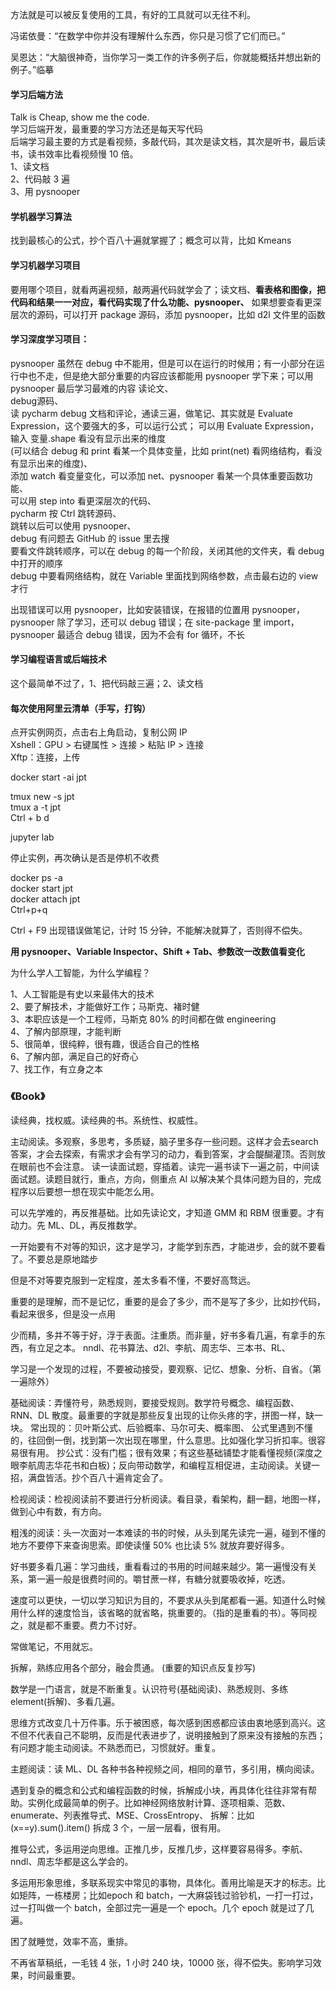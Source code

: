 
方法就是可以被反复使用的工具，有好的工具就可以无往不利。  

冯诺依曼：“在数学中你并没有理解什么东西，你只是习惯了它们而已。”  

吴恩达：“大脑很神奇，当你学习一类工作的许多例子后，你就能概括并想出新的例子。”临摹  

#### 学习后端方法  
Talk is Cheap, show me the code.  
学习后端开发，最重要的学习方法还是每天写代码  
后端学习最主要的方式是看视频，多敲代码，其次是读文档，其次是听书，最后读书，读书效率比看视频慢 10 倍。  
1、读文档  
2、代码敲 3 遍  
3、用 pysnooper  



#### 学机器学习算法
找到最核心的公式，抄个百八十遍就掌握了；概念可以背，比如 Kmeans    

#### 学习机器学习项目
要用哪个项目，就看两遍视频，敲两遍代码就学会了；读文档、**看表格和图像，把代码和结果一一对应，看代码实现了什么功能、pysnooper、** 如果想要查看更深层次的源码，可以打开 package 源码，添加 pysnooper，比如 d2l 文件里的函数  

#### 学习深度学习项目：
pysnooper 虽然在 debug 中不能用，但是可以在运行的时候用；有一小部分在运行中也不走，但是绝大部分重要的内容应该都能用 pysnooper 学下来；可以用 pysnooper 最后学习最难的内容
读论文、  
debug源码、  
读 pycharm debug 文档和评论，通读三遍，做笔记、其实就是 Evaluate Expression，这个要强大的多，可以运行公式； 
可以用 Evaluate Expression，输入 变量.shape 看没有显示出来的维度  
(可以结合 debug 和 print 看某一个具体变量，比如 print(net) 看网络结构，看没有显示出来的维度)、  
添加 watch 看变量变化，可以添加 net、pysnooper 看某一个具体重要函数功能、  
可以用 step into 看更深层次的代码、  
pycharm 按 Ctrl 跳转源码、  
跳转以后可以使用 pysnooper、  
debug 有问题去 GitHub 的 issue 里去搜  
要看文件跳转顺序，可以在 debug 的每一个阶段，关闭其他的文件夹，看 debug 中打开的顺序  
debug 中要看网络结构，就在 Variable 里面找到网络参数，点击最右边的 view 才行  

出现错误可以用 pysnooper，比如安装错误，在报错的位置用 pysnooper，pysnooper 除了学习，还可以 debug 错误；在 site-package 里 import，pysnooper 最适合 debug 错误，因为不会有 for 循环，不长   

#### 学习编程语言或后端技术

这个最简单不过了，1、把代码敲三遍；2、读文档  


#### 每次使用阿里云清单（手写，打钩）
点开实例网页，点击右上角启动，复制公网 IP  
Xshell：GPU > 右键属性 > 连接 > 粘贴 IP > 连接  
Xftp：连接，上传  

docker start -ai jpt  

tmux new -s jpt  
tmux a -t jpt  
Ctrl + b d  

jupyter lab  

停止实例，再次确认是否是停机不收费  



docker ps -a  
docker start jpt  
docker attach jpt  
Ctrl+p+q  



Ctrl + F9 出现错误做笔记，计时 15 分钟，不能解决就算了，否则得不偿失。  

**用 pysnooper、Variable Inspector、Shift + Tab、参数改一改数值看变化**  


为什么学人工智能，为什么学编程？  

1、人工智能是有史以来最伟大的技术  
2、要了解技术，才能做好工作；马斯克、褚时健  
3、本职应该是一个工程师，马斯克 80% 的时间都在做 engineering  
4、了解内部原理，才能判断  
5、很简单，很纯粹，很有趣，很适合自己的性格  
6、了解内部，满足自己的好奇心  
7、找工作，有立身之本  




### 《Book》
读经典，找权威。读经典的书。系统性、权威性。

主动阅读。多观察，多思考，多质疑，脑子里多存一些问题。这样才会去search答案，才会去探索，有需求才会有学习的动力，看到答案，才会醍醐灌顶。否则放在眼前也不会注意。
读一读面试题，穿插着。读完一遍书读下一遍之前，中间读面试题。读题目就行，重点，方向，侧重点
AI 以解决某个具体问题为目的，完成程序以后要想一想在现实中能怎么用。

可以先学难的，再反推基础。比如先读论文，才知道 GMM 和 RBM 很重要。才有动力。先 ML、DL，再反推数学。

一开始要有不对等的知识，这才是学习，才能学到东西，才能进步，会的就不要看了。不要总是原地踏步

但是不对等要克服到一定程度，差太多看不懂，不要好高骛远。

重要的是理解，而不是记忆，重要的是会了多少，而不是写了多少，比如抄代码，看起来很多，但是没一点用

少而精，多并不等于好，浮于表面。注重质。而非量，好书多看几遍，有拿手的东西，有立足之本。
nndl、花书算法、d2l、李航、周志华、三本书、RL、

学习是一个发现的过程，不要被动接受，要观察、记忆、想象、分析、自省。（第一遍除外）

基础阅读：弄懂符号，熟悉规则，要接受规则。数学符号概念、编程函数、RNN、DL 散度。最重要的字就是那些反复出现的让你头疼的字，拼图一样，缺一块。
常出现的：贝叶斯公式、后验概率、马尔可夫、概率图、
公式里遇到不懂的，往回倒一倒，找到第一次出现在哪里，什么意思。比如强化学习折扣率。很容易很有用。
抄公式：没有门槛；很有效果；有这些基础铺垫才能看懂视频(深度之眼李航周志华花书和白板)；反向带动数学，和编程互相促进，主动阅读。关键一招，满盘皆活。抄个百八十遍肯定会了。

检视阅读：检视阅读前不要进行分析阅读。看目录，看架构，翻一翻，地图一样，做到心中有数，有方向。

粗浅的阅读：头一次面对一本难读的书的时候，从头到尾先读完一遍，碰到不懂的地方不要停下来查询思索。即使读懂 50% 也比读 5% 就放弃要好得多。

好书要多看几遍：学习曲线，重看看过的书用的时间越来越少。第一遍慢没有关系，第一遍一般是很费时间的。嚼甘蔗一样，有糖分就要吸收掉，吃透。

速度可以更快，一切以学习知识为目的，不要求从头到尾都看一遍。知道什么时候用什么样的速度恰当，该省略的就省略，挑重要的。（指的是重看的书）。等同视之，就是都不重要。费力不讨好。

常做笔记，不用就忘。

拆解，熟练应用各个部分，融会贯通。
(重要的知识点反复抄写)

数学是一门语言，就是不断重复。认识符号(基础阅读)、熟悉规则、多练 element(拆解)、多看几遍。

思维方式改变几十万件事。乐于被困惑，每次感到困惑都应该由衷地感到高兴。这不但不代表自己不聪明，反而是代表进步了，说明接触到了原来没有接触的东西；有问题才能主动阅读。不熟悉而已，习惯就好。重复。

主题阅读：读 ML、DL 各种书各种视频之间，相同的章节，多引用，横向阅读。

遇到复杂的概念和公式和编程函数的时候，拆解成小块，再具体化往往非常有帮助。实例化成最简单的例子。比如神经网络放射计算、逐项相乘、范数、enumerate、列表推导式、MSE、CrossEntropy、
拆解：比如 (x==y).sum().item() 拆成 3 个，一层一层看，很有用。

推导公式，多运用逆向思维。正推几步，反推几步，这样要容易得多。李航、nndl、周志华都是这么学会的。

多运用形象思维，多联系现实中常见的事物，具体化。善用比喻是天才的标志。比如矩阵，一栋楼房；比如epoch 和 batch，一大麻袋钱过验钞机，一打一打过，过一打叫做一个 batch，全部过完一遍是一个 epoch。几个 epoch 就是过了几遍。

困了就睡觉，效率不高，重排。

不再省草稿纸，一毛钱 4 张，1 小时 240 块，10000 张，得不偿失。影响学习效果，时间最重要。  
